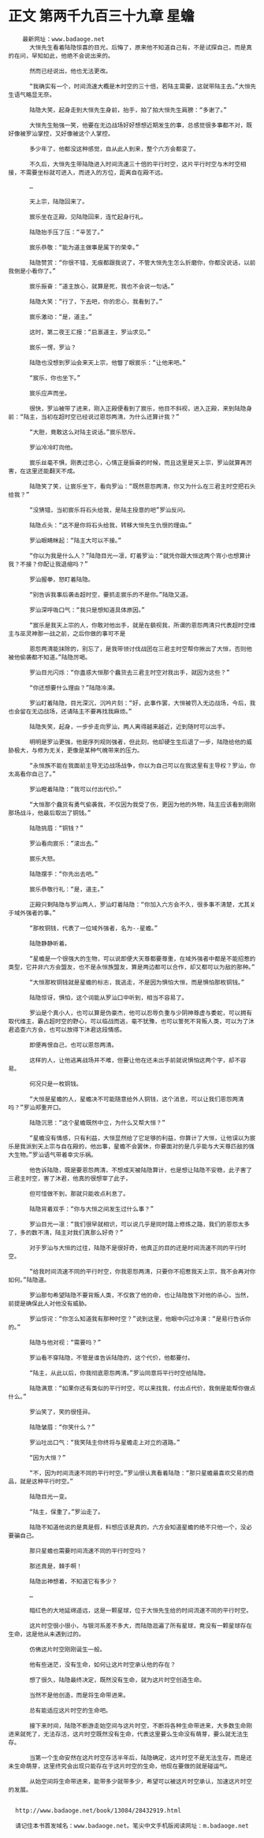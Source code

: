 # 正文 第两千九百三十九章 星蟾
        最新网址：www.badaoge.net
          大恒先生看着陆隐惊喜的目光，后悔了，原来他不知道自己有，不是试探自己，而是真的在问，早知如此，他绝不会说出来的。
      
          然而已经说出，他也无法更改。
      
          “我确实有一个，时间流速大概是木时空的三十倍，若陆主需要，这就带陆主去。”大恒先生语气略显无奈。
      
          陆隐大笑，起身走到大恒先生身前，抬手，拍了拍大恒先生肩膀：“多谢了。”
      
          大恒先生勉强一笑，他要在无边战场好好想想近期发生的事，总感觉很多事都不对，既好像被罗汕掌控，又好像被这个人掌控。
      
          多少年了，他都没这种感觉，自从此人到来，整个六方会都变了。
      
          不久后，大恒先生带陆隐进入时间流速三十倍的平行时空，这片平行时空与木时空相接，不需要坐标就可进入，而进入的方位，距离自在殿不远。
      
          …
      
          天上宗，陆隐回来了。
      
          宸乐坐在正殿，见陆隐回来，连忙起身行礼。
      
          陆隐抬手压了压：“辛苦了。”
      
          宸乐恭敬：“能为道主做事是属下的荣幸。”
      
          陆隐赞赏：“你很不错，无痕都跟我说了，不管大恒先生怎么折磨你，你都没说话，以前我倒是小看你了。”
      
          宸乐振奋：“道主放心，就算是死，我也不会说一句话。”
      
          陆隐大笑：“行了，下去吧，你的忠心，我看到了。”
      
          宸乐激动：“是，道主。”
      
          这时，第二夜王汇报：“启禀道主，罗汕求见。”
      
          宸乐一愣，罗汕？
      
          陆隐也没想到罗汕会来天上宗，他瞥了眼宸乐：“让他来吧。”
      
          “宸乐，你也坐下。”
      
          宸乐应声而坐。
      
          很快，罗汕被带了进来，刚入正殿便看到了宸乐，他目不斜视，进入正殿，来到陆隐身前：“陆主，当初在超时空已经说过恩怨两清，为什么还算计我？”
      
          “大胆，竟敢这么对陆主说话。”宸乐怒斥。
      
          罗汕冷冷盯向他。
      
          宸乐丝毫不惧，刚表过忠心，心情正是振奋的时候，而且这里是天上宗，罗汕就算再厉害，在这里还能翻天不成。
      
          陆隐笑了笑，让宸乐坐下，看向罗汕：“既然恩怨两清，你又为什么在三君主时空把石头给我？”
      
          “没猜错，当初宸乐将石头给我，是陆主授意的吧”罗汕反问。
      
          陆隐点头：“这不是你将石头给我，转移大恒先生仇恨的理由。”
      
          罗汕眼睛眯起：“陆主大可以不接。”
      
          “你以为我是什么人？”陆隐目光一凛，盯着罗汕：“就凭你跟大恒这两个宵小也想算计我？不接？你配让我退缩吗？”
      
          罗汕握拳，怒盯着陆隐。
      
          “别告诉我事后袭击超时空，要抓走宸乐的不是你。”陆隐又道。
      
          罗汕深呼吸口气：“我只是想知道具体原因。”
      
          “宸乐是我天上宗的人，你敢对他出手，就是在藐视我，所谓的恩怨两清只代表超时空维主与巫灵神那一战之前，之后你做的事可不是
      
          恩怨两清能抹除的，别忘了，是我带领讨伐战团在三君主时空帮你揪出了大恒，否则他被他偷袭都不知道。”陆隐厉喝。
      
          罗汕目光闪烁：“你蛊惑大恒那个蠢货去三君主时空对我出手，就因为这些？”
      
          “你还想要什么理由？”陆隐冷漠。
      
          罗汕盯着陆隐，目光深沉，沉吟片刻：“好，此事作罢，大恒被罚入无边战场，今后，我也会留在无边战场，还请陆主不要再找我麻烦。”
      
          陆隐失笑，起身，一步步走向罗汕，两人离得越来越近，近到随时可以出手。
      
          明明是罗汕更强，他是序列规则强者，但此刻，他却硬生生后退了一步，陆隐给他的威胁极大，与修为无关，更像是某种气魄带来的压力。
      
          “永恒族不能在我面前主导无边战场战争，你以为自己可以在我这里有主导权？罗汕，你太高看你自己了。”
      
          罗汕瞪着陆隐：“我可以付出代价。”
      
          “大恒那个蠢货有勇气偷袭我，不仅因为我受了伤，更因为他的外物，陆主应该看到刚刚那场战斗，他最后取出了铜钱。”
      
          陆隐挑眉：“铜钱？”
      
          罗汕看向宸乐：“滚出去。”
      
          宸乐大怒。
      
          陆隐摆手：“你先出去吧。”
      
          宸乐恭敬行礼：“是，道主。”
      
          正殿只剩陆隐与罗汕两人，罗汕盯着陆隐：“你加入六方会不久，很多事不清楚，尤其关于域外强者的事。”
      
          “那枚铜钱，代表了一位域外强者，名为--星蟾。”
      
          陆隐静静听着。
      
          “星蟾是一个很强大的生物，可以说即便大天尊都要尊重，在域外强者中都是不能招惹的类型，它并非六方会盟友，也不是永恒族盟友，算是两边都可以合作，却又都可以为敌的那种。”
      
          “大恒那枚铜钱就是星蟾的标志，我逃走，不是因为惧怕大恒，而是惧怕那枚铜钱。”
      
          陆隐惊讶，惧怕，这个词能从罗汕口中听到，相当不容易了。
      
          罗汕是个真小人，也可以算是伪豪杰，他可以忍辱负重与少阴神尊虚与委蛇，可以拥有取代维主，霸占超时空的野心，可以临战而逃，毫不犹豫，也可以誓死不背叛人类，可以为了沐君追查六方会，也可以放得下沐君这段情感。
      
          即便再恨自己，也可以恩怨两清。
      
          这样的人，让他逃离战场并不难，但要让他在还未出手前就说惧怕这两个字，却不容易。
      
          何况只是一枚铜钱。
      
          “大恒是星蟾的人，星蟾决不可能随意给外人铜钱，这个消息，可以让我们恩怨两清吗？”罗汕郑重开口。
      
          陆隐沉思：“这个星蟾既然中立，为什么又帮大恒？”
      
          “星蟾没有情感，只有利益，大恒显然给了它足够的利益，你算计了大恒，让他误以为宸乐是我派到天上宗与自在殿的，他出事，星蟾不会罢休，你要面对的是几乎能与大天尊匹敌的强大生物。”罗汕语气带着幸灾乐祸。
      
          他告诉陆隐，既是要恩怨两清，不想成天被陆隐算计，也是想让陆隐不安稳，此子害了三君主时空，害了沐君，他真的很想宰了此子，
      
          但可惜做不到，那就只能收点利息了。
      
          陆隐背着双手：“你与大恒之间发生过什么事？”
      
          罗汕目光一凛：“我们很早就相识，可以说几乎是同时踏上修炼之路，我们的恩怨太多了，多的数不清，陆主对我们真那么好奇？”
      
          对于罗汕与大恒的过往，陆隐不是很好奇，他真正的目的还是时间流速不同的平行时空。
      
          “给我时间流速不同的平行时空，你我恩怨两清，只要你不招惹我天上宗，我不会再对你如何。”陆隐道。
      
          罗汕那句希望陆隐不要背叛人类，不仅救了他的命，也让陆隐放下对他的杀心，当然，前提是确保此人对他没有威胁。
      
          罗汕惊诧：“你怎么知道我有那种时空？”说到这里，他眼中闪过冷漠：“是易行告诉你的。”
      
          陆隐与他对视：“需要吗？”
      
          罗汕看不穿陆隐，不管是谁告诉陆隐的，这个代价，他都要付。
      
          “陆主，从此以后，你我彻底恩怨两清。”罗汕同意将平行时空给陆隐。
      
          陆隐满意：“如果你还有类似的平行时空，可以来找我，付出点代价，我倒是能帮你做点什么。”
      
          罗汕笑了，笑的很怪异。
      
          陆隐皱眉：“你笑什么？”
      
          罗汕吐出口气：“我笑陆主你终将与星蟾走上对立的道路。”
      
          “因为大恒？”
      
          “不，因为时间流速不同的平行时空。”罗汕很认真看着陆隐：“那只星蟾最喜欢交易的商品，就是这种平行时空。”
      
          陆隐目光一变。
      
          “陆主，保重了。”罗汕走了。
      
          陆隐不知道他说的是真是假，料想应该是真的，六方会知道星蟾的绝不只他一个，没必要骗自己。
      
          那只星蟾也需要时间流速不同的平行时空吗？
      
          那还真是，棘手啊！
      
          陆隐出神想着，不知道它有多少？
      
          …
      
          暗红色的大地延绵遥远，这是一颗星球，位于大恒先生给的时间流速不同的平行时空。
      
          这片时空很小很小，与银河系差不多大，而陆隐逛遍了所有星球，竟没有一颗星球存在生命，这是他从未遇到过的。
      
          仿佛这片时空刚刚诞生一般。
      
          他有些迷茫，没有生命，如何让这片时空承认他的存在？
      
          想了很久，陆隐最终决定，既然没有生命，就为这片时空创造生命。
      
          当然不是他创造，而是将生命带进来。
      
          总有能适应这片时空的生命吧。
      
          接下来时间，陆隐不断游走始空间与这片时空，不断将各种生命带进来，大多数生命刚进来就死了，无法存活，这片时空既然没有生命，代表这里要么生命没有萌芽，要么就无法生存。
      
          当第一个生命安然在这片时空存活半年后，陆隐确定，这片时空不是无法生存，而是还未生命萌芽，这里终究会出现只能存在于这片时空的生命，他现在要做的就是碰运气。
      
          从始空间将生命带进来，能带多少就带多少，希望可以被这片时空承认，加速这片时空的发展。
      
      
      http://www.badaoge.net/book/13084/28432919.html
      
      请记住本书首发域名：www.badaoge.net。笔尖中文手机版阅读网址：m.badaoge.net